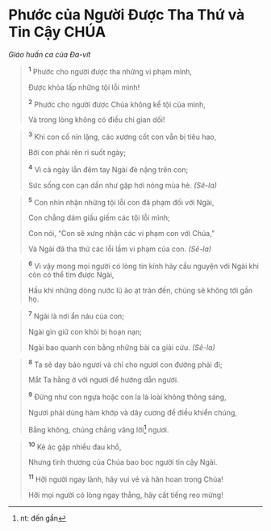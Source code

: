 # Phước của Người Ðược Tha Thứ và Tin Cậy CHÚA
*Giáo huấn ca của Ða-vít*

> <sup><b>1</b></sup> Phước cho người được tha những vi phạm mình,
> 
> Ðược khỏa lấp những tội lỗi mình!
> 
> <sup><b>2</b></sup> Phước cho người được Chúa không kể tội của mình,
> 
> Và trong lòng không có điều chi gian dối!
>


> <sup><b>3</b></sup> Khi con cố nín lặng, các xương cốt con vẫn bị tiêu hao,
> 
> Bởi con phải rên rỉ suốt ngày;
> 
> <sup><b>4</b></sup> Vì cả ngày lẫn đêm tay Ngài đè nặng trên con;
> 
> Sức sống con cạn dần như gặp hơi nóng mùa hè. *(Sê-la)*
>


> <sup><b>5</b></sup> Con nhìn nhận những tội lỗi con đã phạm đối với Ngài,
> 
> Con chẳng dám giấu giếm các tội lỗi mình;
> 
> Con nói, “Con sẽ xưng nhận các vi phạm con với Chúa,”
> 
> Và Ngài đã tha thứ các lỗi lầm vi phạm của con. *(Sê-la)*
>


> <sup><b>6</b></sup> Vì vậy mong mọi người có lòng tin kính hãy cầu nguyện với Ngài khi còn có thể tìm được Ngài,
> 
> Hầu khi những dòng nước lũ ào ạt tràn đến, chúng sẽ không tới gần họ.
>


> <sup><b>7</b></sup> Ngài là nơi ẩn náu của con;
> 
> Ngài gìn giữ con khỏi bị hoạn nạn;
> 
> Ngài bao quanh con bằng những bài ca giải cứu. *(Sê-la)*
>


> <sup><b>8</b></sup> Ta sẽ dạy bảo ngươi và chỉ cho ngươi con đường phải đi;
> 
> Mắt Ta hằng ở với ngươi để hướng dẫn ngươi.
> 
> <sup><b>9</b></sup> Ðừng như con ngựa hoặc con la là loài không thông sáng,
> 
> Ngươi phải dùng hàm khớp và dây cương để điều khiển chúng,
> 
> Bằng không, chúng chẳng vâng lời[^1] ngươi.
>


> <sup><b>10</b></sup> Kẻ ác gặp nhiều đau khổ,
> 
> Nhưng tình thương của Chúa bao bọc người tin cậy Ngài.
> 
> <sup><b>11</b></sup> Hỡi người ngay lành, hãy vui vẻ và hân hoan trong Chúa!
> 
> Hỡi mọi người có lòng ngay thẳng, hãy cất tiếng reo mừng!
>

[^1]: nt: đến gần